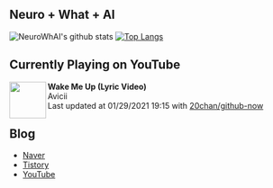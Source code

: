 ## Neuro + What + AI

![NeuroWhAI's github stats](https://github-readme-stats.vercel.app/api?username=neurowhai&count_private=true&show_icons=true)
[![Top Langs](https://github-readme-stats.vercel.app/api/top-langs/?username=neurowhai&layout=compact)](https://github.com/anuraghazra/github-readme-stats)

## Currently Playing on YouTube

[<img align="left" height="65" src="https://yt3.ggpht.com/ytc/AAUvwngNnKcXN8pFPdWvT8CUn53bJpX3PM8oeRNfSsYvow=s88-c-k-c0xffffffff-no-nd-rj-mo">](https://www.youtube.com/channel/UCPHjpfnnGklkRBBTd0k6aHg)

**Wake Me Up (Lyric Video)**  
Avicii  
Last updated at 01/29/2021 19:15 with [20chan/github-now](https://github.com/20chan/github-now)

## Blog

- [Naver](http://blog.naver.com/neurowhai)
- [Tistory](http://neurowhai.tistory.com/)
- [YouTube](https://www.youtube.com/channel/UCB_v1xU6laBHOeH6z4L-Mtw)
